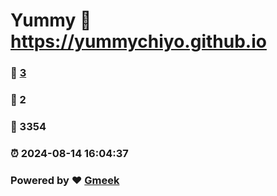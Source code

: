 # Yummy :link: https://yummychiyo.github.io 
### :page_facing_up: [3](https://yummychiyo.github.io/tag.html) 
### :speech_balloon: 2 
### :hibiscus: 3354 
### :alarm_clock: 2024-08-14 16:04:37 
### Powered by :heart: [Gmeek](https://github.com/Meekdai/Gmeek)
